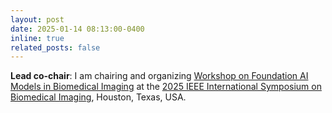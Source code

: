 ```yaml
---
layout: post
date: 2025-01-14 08:13:00-0400
inline: true
related_posts: false
---
```


**Lead co-chair**: I am chairing and organizing [Workshop on Foundation AI Models in Biomedical Imaging](https://hazratali.github.io/faibi2025/) at the [2025 IEEE International Symposium on Biomedical Imaging](https://biomedicalimaging.org/2025/), Houston, Texas, USA.